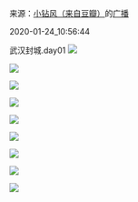 来源：[小钻风（来自豆瓣）](https://www.douban.com/people/58982367/)的[广播](https://www.douban.com/people/58982367/)


2020-01-24_10:56:44


武汉封城.day01
![](./pic/2020-01-24_10:56:44-小钻风的广播1.jpg)  

![](./pic/2020-01-24_10:56:44-小钻风的广播2.jpg)  

![](./pic/2020-01-24_10:56:44-小钻风的广播3.jpg)  

![](./pic/2020-01-24_10:56:44-小钻风的广播4.jpg)  

![](./pic/2020-01-24_10:56:44-小钻风的广播5.jpg)  

![](./pic/2020-01-24_10:56:44-小钻风的广播6.jpg)  

![](./pic/2020-01-24_10:56:44-小钻风的广播7.jpg)  

![](./pic/2020-01-24_10:56:44-小钻风的广播8.jpg)  

![](./pic/2020-01-24_10:56:44-小钻风的广播9.jpg)  

